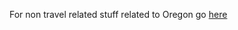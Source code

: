 
For non travel related stuff related to Oregon go
[here](https://github.com/stormasm/notes/tree/main/oregon)

